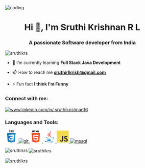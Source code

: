 
<img alt="coding" width="100%" height="350" src="https://storage.googleapis.com/pai-images/967338cacbf0456d9aa1fb21eff27663.jpeg"> 
<h1 align="center">Hi 👋, I'm Sruthi Krishnan R L</h1>
<h3 align="center">A passionate Software developer from India</h3>



<p align="left"> <img src="https://komarev.com/ghpvc/?username=sruthikrs&label=Profile%20views&color=0e75b6&style=flat" alt="sruthikrs" /> </p>

- 🌱 I’m currently learning **Full Stack Java Development**

- 📫 How to reach me **sruthirlkrish@gmail.com**

- ⚡ Fun fact **I think I'm Funny**

<h3 align="left">Connect with me:</h3>
<p align="left">
<a href="https://linkedin.com/in/www.linkedin.com/in/ sruthikrishnan16" target="blank"><img align="center" src="https://raw.githubusercontent.com/rahuldkjain/github-profile-readme-generator/master/src/images/icons/Social/linked-in-alt.svg" alt="www.linkedin.com/in/ sruthikrishnan16" height="30" width="40" /></a>
</p>

<h3 align="left">Languages and Tools:</h3>
<p align="left"> <a href="https://www.w3schools.com/css/" target="_blank" rel="noreferrer"> <img src="https://raw.githubusercontent.com/devicons/devicon/master/icons/css3/css3-original-wordmark.svg" alt="css3" width="40" height="40"/> </a> <a href="https://git-scm.com/" target="_blank" rel="noreferrer"> <img src="https://www.vectorlogo.zone/logos/git-scm/git-scm-icon.svg" alt="git" width="40" height="40"/>
 </a> <a href="https://www.w3.org/html/" target="_blank" rel="noreferrer"> <img src="https://raw.githubusercontent.com/devicons/devicon/master/icons/html5/html5-original-wordmark.svg" alt="html5" width="40" height="40"/> </a> <a href="https://www.java.com" target="_blank" rel="noreferrer"> <img src="https://raw.githubusercontent.com/devicons/devicon/master/icons/java/java-original.svg" alt="java" width="40" height="40"/> </a> <a href="https://developer.mozilla.org/en-US/docs/Web/JavaScript" target="_blank" rel="noreferrer"> <img src="https://raw.githubusercontent.com/devicons/devicon/master/icons/javascript/javascript-original.svg" alt="javascript" width="40" height="40"/> </a> <a href="https://www.microsoft.com/en-us/sql-server" target="_blank" rel="noreferrer"> <img src="https://www.svgrepo.com/show/303229/microsoft-sql-server-logo.svg" alt="mssql" width="40" height="40"/> </a> </p>

<p><img align="left" src="https://github-readme-stats.vercel.app/api/top-langs?username=sruthikrs&show_icons=true&locale=en&layout=compact" alt="sruthikrs" /></p>

<p>&nbsp;<img align="center" src="https://github-readme-stats.vercel.app/api?username=sruthikrs&show_icons=true&locale=en" alt="sruthikrs" /></p>

<p><img align="center" src="https://github-readme-streak-stats.herokuapp.com/?user=sruthikrs&" alt="sruthikrs" /></p>



